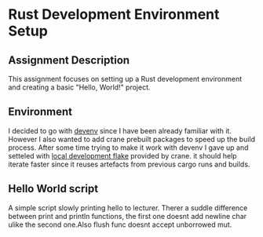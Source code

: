 # Rust Development Environment Setup

## Assignment Description
This assignment focuses on setting up a Rust development environment and creating a basic "Hello, World!" project.

## Environment
I decided to go with [devenv](https://devenv.sh/) since I have been already familiar with it. However I also wanted to add crane prebuilt packages to speed up the build process. After some time trying to make it work with devenv I gave up and setteled with [local development flake](https://crane.dev/local_development.html) provided by crane.     it should help iterate faster since it reuses artefacts from previous cargo runs and builds.

## Hello World script
A simple script slowly printing hello to lecturer. Therer a suddle difference between print and println functions, the first one doesnt add newline char ulike the second one.Also flush func doesnt accept unborrowed mut.  
